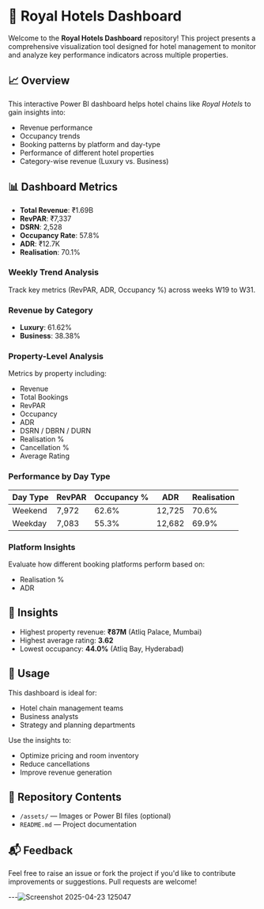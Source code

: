 # 🏨 Royal Hotels Dashboard

Welcome to the **Royal Hotels Dashboard** repository! This project presents a comprehensive visualization tool designed for hotel management to monitor and analyze key performance indicators across multiple properties.

## 📈 Overview

This interactive Power BI dashboard helps hotel chains like *Royal Hotels* to gain insights into:

- Revenue performance
- Occupancy trends
- Booking patterns by platform and day-type
- Performance of different hotel properties
- Category-wise revenue (Luxury vs. Business)

## 📊 Dashboard Metrics

- **Total Revenue**: ₹1.69B
- **RevPAR**: ₹7,337
- **DSRN**: 2,528
- **Occupancy Rate**: 57.8%
- **ADR**: ₹12.7K
- **Realisation**: 70.1%

### Weekly Trend Analysis

Track key metrics (RevPAR, ADR, Occupancy %) across weeks W19 to W31.

### Revenue by Category

- **Luxury**: 61.62%
- **Business**: 38.38%

### Property-Level Analysis

Metrics by property including:
- Revenue
- Total Bookings
- RevPAR
- Occupancy
- ADR
- DSRN / DBRN / DURN
- Realisation %
- Cancellation %
- Average Rating

### Performance by Day Type

| Day Type | RevPAR | Occupancy % | ADR   | Realisation |
|----------|--------|-------------|-------|-------------|
| Weekend  | 7,972  | 62.6%       | 12,725| 70.6%       |
| Weekday  | 7,083  | 55.3%       | 12,682| 69.9%       |

### Platform Insights

Evaluate how different booking platforms perform based on:
- Realisation %
- ADR

## 🧠 Insights

- Highest property revenue: **₹87M** (Atliq Palace, Mumbai)
- Highest average rating: **3.62**
- Lowest occupancy: **44.0%** (Atliq Bay, Hyderabad)

## 🚀 Usage

This dashboard is ideal for:
- Hotel chain management teams
- Business analysts
- Strategy and planning departments

Use the insights to:
- Optimize pricing and room inventory
- Reduce cancellations
- Improve revenue generation

## 📁 Repository Contents

- `/assets/` — Images or Power BI files (optional)
- `README.md` — Project documentation

## 📬 Feedback

Feel free to raise an issue or fork the project if you'd like to contribute improvements or suggestions. Pull requests are welcome!

---![Screenshot 2025-04-23 125047](https://github.com/user-attachments/assets/8cd71950-b56f-43a8-b833-1e3475554be1)


